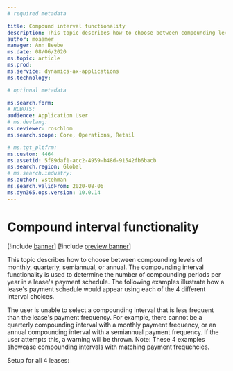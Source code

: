 ```yaml
---
# required metadata

title: Compound interval functionality
description: This topic describes how to choose between compounding levels of monthly, quarterly, semiannual, or annual.
author: moaamer
manager: Ann Beebe
ms.date: 08/06/2020
ms.topic: article
ms.prod: 
ms.service: dynamics-ax-applications
ms.technology: 

# optional metadata

ms.search.form: 
# ROBOTS: 
audience: Application User
# ms.devlang: 
ms.reviewer: roschlom
ms.search.scope: Core, Operations, Retail

# ms.tgt_pltfrm: 
ms.custom: 4464
ms.assetid: 5f89daf1-acc2-4959-b48d-91542fb6bacb
ms.search.region: Global
# ms.search.industry: 
ms.author: vstehman
ms.search.validFrom: 2020-08-06
ms.dyn365.ops.version: 10.0.14
---
```


# Compound interval functionality

[!include [banner](../includes/banner.md)]
[!include [preview banner](../includes/preview-banner.md)]

This topic describes how to choose between compounding levels of monthly, quarterly, semiannual, or annual. The compounding interval functionality is used to determine the number of compounding periods per year in a lease's payment schedule. The following examples illustrate how a lease's payment schedule would appear using each of the 4 different interval choices.

The user is unable to select a compounding interval that is less frequent than the lease's payment frequency. For example, there cannot be a quarterly compounding interval with a monthly payment frequency, or an annual compounding interval with a semiannual payment frequency. If the user attempts this, a warning will be thrown.
Note: These 4 examples showcase compounding intervals with matching payment frequencies.

Setup for all 4 leases:
